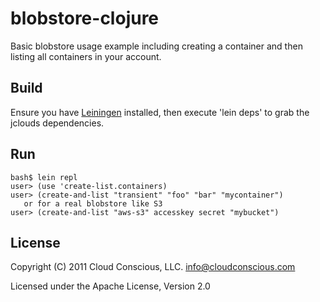 # blobstore-clojure

Basic blobstore usage example including creating a container and then listing all containers in your account.

## Build

Ensure you have [Leiningen](http://github.com/technomancy/leiningen) installed, then execute 'lein deps' to grab the jclouds dependencies. 

## Run

    bash$ lein repl
    user> (use 'create-list.containers)
    user> (create-and-list "transient" "foo" "bar" "mycontainer")
       or for a real blobstore like S3
    user> (create-and-list "aws-s3" accesskey secret "mybucket")

## License

Copyright (C) 2011 Cloud Conscious, LLC. <info@cloudconscious.com>

Licensed under the Apache License, Version 2.0 

